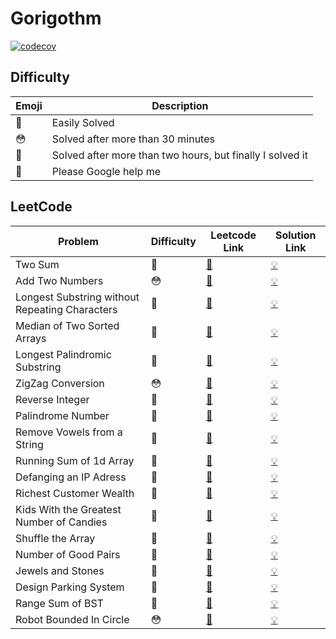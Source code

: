 # Gorigothm

[![codecov](https://codecov.io/gh/sungjunyoung/gorigothm/branch/master/graph/badge.svg?token=T2DTGGC2RY)](https://codecov.io/gh/sungjunyoung/gorigothm)

## Difficulty

| Emoji | Description |
| ----- | ----------- |
| 🙂 | Easily Solved |
| 😳 | Solved after more than 30 minutes |
| 🥵 | Solved after more than two hours, but finally I solved it | 
| 👺 | Please Google help me | 

## LeetCode

| Problem | Difficulty | Leetcode Link | Solution Link |
| ------- | ----------- | ---- | ------------------ |
| Two Sum | 🙂 | [🔗](https://leetcode.com/problems/two-sum/) | [💡](leetcode/two-sum/solution.go) |
| Add Two Numbers | 😳 | [🔗](https://leetcode.com/problems/add-two-numbers/) | [💡](leetcode/add-two-numbers/solution.go) |
| Longest Substring without Repeating Characters | 🥵 | [🔗](https://leetcode.com/problems/longest-substring-without-repeating-characters) | [💡](leetcode/longest-substring-without-repeating-characters/solution.go)
| Median of Two Sorted Arrays | 🙂 | [🔗](https://leetcode.com/problems/median-of-two-sorted-arrays/) | [💡](leetcode/median-of-two-sorted-arrays/solution.go)
| Longest Palindromic Substring | 🥵 | [🔗](https://leetcode.com/problems/longest-palindromic-substring/) | [💡](leetcode/longest-palindromic-substring/solution.go)
| ZigZag Conversion | 😳 | [🔗](https://leetcode.com/problems/zigzag-conversion/) | [💡](leetcode/zigzag-conversion/solution.go)
| Reverse Integer | 🙂 | [🔗](https://leetcode.com/problems/reverse-integer/) | [💡](leetcode/reverse-integer/solution.go)
| Palindrome Number | 🙂 | [🔗](https://leetcode.com/problems/palindrome-number/) | [💡](leetcode/palindrome-number/solution.go)
| Remove Vowels from a String | 🙂 | [🔗](https://leetcode.com/problems/remove-vowels-from-a-string/) | [💡](leetcode/remove-vowels-from-a-string/solution.go)
| Running Sum of 1d Array | 🙂 | [🔗](https://leetcode.com/problems/running-sum-of-1d-array/) | [💡](leetcode/running-sum-of-1d-array/solution.go)
| Defanging an IP Adress | 🙂 | [🔗](https://leetcode.com/problems/defanging-an-ip-address/) | [💡](leetcode/defanging-an-ip-address/solution.go)
| Richest Customer Wealth | 🙂 | [🔗](https://leetcode.com/problems/richest-customer-wealth/) | [💡](leetcode/richest-customer-wealth/solution.go)
| Kids With the Greatest Number of Candies | 🙂 | [🔗](https://leetcode.com/problems/kids-with-the-greatest-number-of-candies/) | [💡](leetcode/kids-with-the-greatest-number-of-candies/solution.go)
| Shuffle the Array | 🙂 | [🔗](https://leetcode.com/problems/shuffle-the-array/) | [💡](leetcode/shuffle-the-array/solution.go)
| Number of Good Pairs | 🙂 | [🔗](https://leetcode.com/problems/number-of-good-pairs/) | [💡](leetcode/number-of-good-pairs/solution.go)
| Jewels and Stones | 🙂 | [🔗](https://leetcode.com/problems/jewels-and-stones/) | [💡](leetcode/jewels-and-stones/solution.go)
| Design Parking System | 🙂 | [🔗](https://leetcode.com/problems/design-parking-system/) | [💡](leetcode/design-parking-system/solution.go)
| Range Sum of BST | 🙂 | [🔗](https://leetcode.com/problems/range-sum-of-bst/) | [💡](leetcode/range-sum-of-bst/solution.go)
| Robot Bounded In Circle | 😳 | [🔗](https://leetcode.com/problems/robot-bounded-in-circle/) | [💡](leetcode/robot-bounded-in-circle/solution.go)
